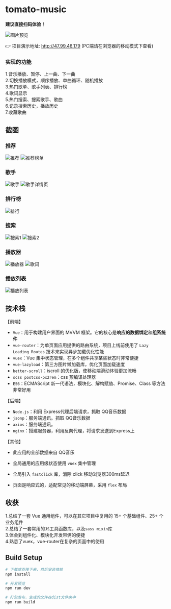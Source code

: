 # tomato-music

**建议直接扫码体验！**


![图片预览](https://github.com/opuseirios/tomato-music-mini/blob/master/Screenshots/code.png)

👉 项目演示地址:  http://47.99.46.179
(PC端请在浏览器的移动模式下查看)

### 实现的功能
1.音乐播放、暂停、上一曲、下一曲 </br>
2.切换播放模式，顺序播放、单曲循环、随机播放 </br>
3.热门歌单、歌手列表、排行榜 </br>
4.歌词显示 </br>
5.热门搜索、搜索歌手、歌曲 </br>
6.记录搜索历史，播放历史 </br>
7.收藏歌曲

## 截图


### 推荐
![推荐](https://github.com/opuseirios/tomato-music-mini/blob/master/Screenshots/recommend.png)
![推荐榜单](https://github.com/opuseirios/tomato-music-mini/blob/master/Screenshots/disc.png)

### 歌手
![歌手](https://github.com/opuseirios/tomato-music-mini/blob/master/Screenshots/singer.png)
![歌手详情页](https://github.com/opuseirios/tomato-music-mini/blob/master/Screenshots/singerDetail.png)

### 排行榜
![排行](https://github.com/opuseirios/tomato-music-mini/blob/master/Screenshots/rank.png)

### 搜索
![搜索1](https://github.com/opuseirios/tomato-music-mini/blob/master/Screenshots/search1.png)
![搜索2](https://github.com/opuseirios/tomato-music-mini/blob/master/Screenshots/search2.png)

### 播放器
![播放器](https://github.com/opuseirios/tomato-music-mini/blob/master/Screenshots/player.png)
![歌词](https://github.com/opuseirios/tomato-music-mini/blob/master/Screenshots/lyric.png)

### 播放列表
![播放列表](https://github.com/opuseirios/tomato-music-mini/blob/master/Screenshots/playlist.png)



## 技术栈


【前端】

- `Vue`：用于构建用户界面的 MVVM 框架。它的核心是**响应的数据绑定**和**组系统件**
- `vue-router`：为单页面应用提供的路由系统，项目上线前使用了 `Lazy Loading Routes` 技术来实现异步加载优化性能
- `vuex`：Vue 集中状态管理，在多个组件共享某些状态时非常便捷
- `vue-lazyload`：第三方图片懒加载库，优化页面加载速度
- `better-scroll`：iscroll 的优化版，使移动端滑动体验更加流畅
- `scss postcss-px2rem`：css 预编译处理器
- `ES6`：ECMAScript 新一代语法，模块化、解构赋值、Promise、Class 等方法非常好用

【后端】

- `Node.js`：利用 Express代理后端请求，抓取 QQ音乐数据
- `jsonp`：服务端通讯。抓取 QQ音乐数据
- `axios`：服务端通讯。
- `nginx`：搭建服务器，利用反向代理，将请求发送到Express上

【其他】

- 此应用的全部数据来自 QQ音乐

- 全局通用的应用级状态使用 `vuex` 集中管理

- 全局引入 `fastclick` 库，消除 click 移动浏览器300ms延迟

- 页面是响应式的，适配常见的移动端屏幕，采用 `flex` 布局


## 收获

1.总结了一套 Vue 通用组件，可以在其它项目中复用的 15+ 个基础组件、25+ 个业务组件 </br>
2.总结了一套常用的`JS`工具函数库，以及`sass mixin`库 </br>
3.体会到组件化、模块化开发带俩的便捷 </br>
4.熟悉了vuex，vue-router在复杂的页面中的使用 </br>


## Build Setup

``` bash
# 下载或克隆下来，然后安装依赖
npm install

# 开发预览
npm run dev

# 打包发布，生成的文件在dist文件夹中
npm run build
```
